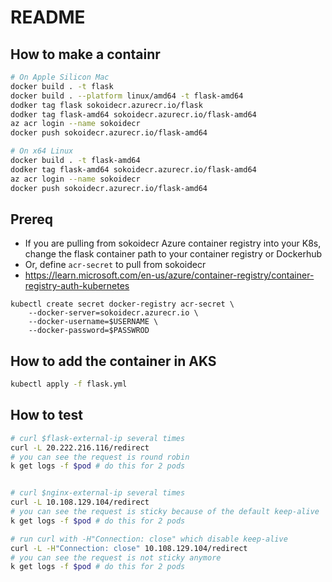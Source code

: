 # README

## How to make a containr

```sh
# On Apple Silicon Mac
docker build . -t flask
docker build . --platform linux/amd64 -t flask-amd64
dodker tag flask sokoidecr.azurecr.io/flask
dodker tag flask-amd64 sokoidecr.azurecr.io/flask-amd64
az acr login --name sokoidecr
docker push sokoidecr.azurecr.io/flask-amd64

# On x64 Linux
docker build . -t flask-amd64
dodker tag flask-amd64 sokoidecr.azurecr.io/flask-amd64
az acr login --name sokoidecr
docker push sokoidecr.azurecr.io/flask-amd64
```

## Prereq

* If you are pulling from sokoidecr Azure container registry into your K8s, change the flask container path to your container registry or Dockerhub
* Or, define `acr-secret` to pull from sokoidecr
* <https://learn.microsoft.com/en-us/azure/container-registry/container-registry-auth-kubernetes>

```
kubectl create secret docker-registry acr-secret \
    --docker-server=sokoidecr.azurecr.io \
    --docker-username=$USERNAME \
    --docker-password=$PASSWROD
```

## How to add the container in AKS

```sh
kubectl apply -f flask.yml
```

## How to test

```sh
# curl $flask-external-ip several times
curl -L 20.222.216.116/redirect
# you can see the request is round robin
k get logs -f $pod # do this for 2 pods


# curl $nginx-external-ip several times
curl -L 10.108.129.104/redirect
# you can see the request is sticky because of the default keep-alive
k get logs -f $pod # do this for 2 pods

# run curl with -H"Connection: close" which disable keep-alive
curl -L -H"Connection: close" 10.108.129.104/redirect
# you can see the request is not sticky anymore
k get logs -f $pod # do this for 2 pods
```
